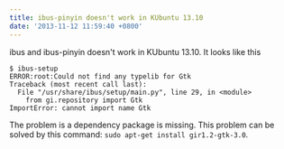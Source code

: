 ```yaml
---
title: ibus-pinyin doesn't work in KUbuntu 13.10
date: '2013-11-12 11:59:40 +0800'
---
```

ibus and ibus-pinyin doesn't work in KUbuntu 13.10. It looks like this

    $ ibus-setup
    ERROR:root:Could not find any typelib for Gtk
    Traceback (most recent call last):
      File "/usr/share/ibus/setup/main.py", line 29, in <module>
        from gi.repository import Gtk
    ImportError: cannot import name Gtk

The problem is a dependency package is missing. This problem can be solved by this command: `sudo apt-get install gir1.2-gtk-3.0`.

